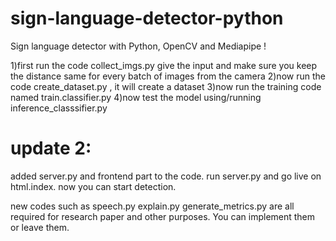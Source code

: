 # sign-language-detector-python


Sign language detector with Python, OpenCV and Mediapipe !

1)first run the code collect_imgs.py
give the input and make sure you keep the distance same for every batch of images from the camera
2)now run the code create_dataset.py ,  it will create a dataset
3)now run the training code named train.classifier.py
4)now test the model using/running inference_classsifier.py


# update 2:

added server.py and frontend part to the code.
run server.py and go live on html.index.
now you can start detection.

new codes such as speech.py explain.py generate_metrics.py are all required for research paper and other purposes. You can implement them or leave them.
